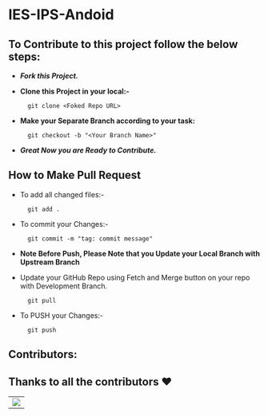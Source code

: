 # IES-IPS-Andoid 

## To Contribute to this project follow the below steps: 

* ***Fork this Project.***
* **Clone this Project in your local:-** 
        
        git clone <Foked Repo URL>
        
* **Make your Separate Branch according to your task:** 

        git checkout -b "<Your Branch Name>"
        
* ***Great Now you are Ready to Contribute.***  


## How to Make Pull Request

* To add all changed files:-

        git add .

* To commit your Changes:-

        git commit -m "tag: commit message"
        
* **Note Before Push, Please Note that you Update your Local Branch with Upstream Branch**  
* Update your GitHub Repo using Fetch and Merge button on your repo with Development Branch.

        git pull

* To PUSH your Changes:-

        git push 
        
        
        
<h2>Contributors:</h2>

## Thanks to all the contributors ❤️

<table>
   <tr>
      <td>
         <a href = "https://github.com/MohitGupta121/IES-IPS-Andoid/graphs/contributors">
         <img src = "https://contrib.rocks/image?repo=MohitGupta121/IES-IPS-Andoid"/>
         </a>
      </td>
   </tr>
</table>
        

